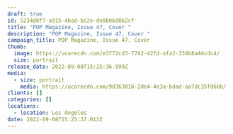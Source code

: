 ```yaml
---
draft: true
id: 5234d8f7-a915-4bad-bc2e-de0b06d862cf
title: "POP Magazine, Issue 47, Cover "
description: "POP Magazine, Issue 47, Cover "
campaign_title: POP Magazine, Issue 47, Cover
thumb:
  image: https://ucarecdn.com/e3772cd3-7742-42fd-afa2-334b8a44cdc4/
  size: portrait
release_date: 2022-09-08T15:25:36.999Z
media:
  - size: portrait
    media: https://ucarecdn.com/9d363816-2de4-4e3a-bdad-aa7dc35fd66b/
clients: []
categories: []
locations:
  - location: Los Angeles
date: 2022-09-08T15:25:37.013Z
---
```

